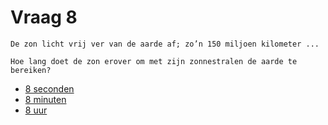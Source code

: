 # Vraag 8

```
De zon licht vrij ver van de aarde af; zo’n 150 miljoen kilometer ...

Hoe lang doet de zon erover om met zijn zonnestralen de aarde te bereiken?
```

* [8 seconden](1.html)
* [8 minuten](9.html)
* [8 uur](1.html)



 
